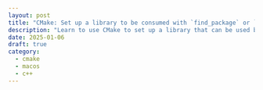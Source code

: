 ```yaml
---
layout: post
title: "CMake: Set up a library to be consumed with `find_package` or `FetchContent`"
description: "Learn to use CMake to set up a library that can be used by other projects with `find_package` or `FetchContent`"
date: 2025-01-06
draft: true
category:
  - cmake
  - macos
  - c++
---
```

